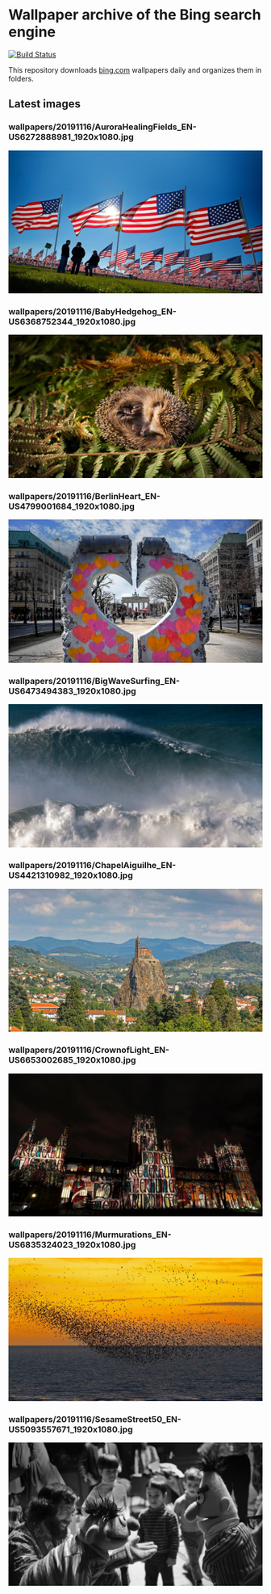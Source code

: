 # Wallpaper archive of the Bing search engine

[![Build Status](https://travis-ci.org/kijart/bing-daily-images-dl.svg?branch=wallpapers)](https://travis-ci.org/kijart/bing-daily-images-dl)

This repository downloads [bing.com](https://www.bing.com) wallpapers daily and organizes them in folders.

## Latest images

<!-- Wallpapers -->

### wallpapers/20191116/AuroraHealingFields_EN-US6272888981_1920x1080.jpg

![wallpapers/20191116/AuroraHealingFields_EN-US6272888981_1920x1080.jpg](wallpapers/20191116/AuroraHealingFields_EN-US6272888981_1920x1080.jpg)

### wallpapers/20191116/BabyHedgehog_EN-US6368752344_1920x1080.jpg

![wallpapers/20191116/BabyHedgehog_EN-US6368752344_1920x1080.jpg](wallpapers/20191116/BabyHedgehog_EN-US6368752344_1920x1080.jpg)

### wallpapers/20191116/BerlinHeart_EN-US4799001684_1920x1080.jpg

![wallpapers/20191116/BerlinHeart_EN-US4799001684_1920x1080.jpg](wallpapers/20191116/BerlinHeart_EN-US4799001684_1920x1080.jpg)

### wallpapers/20191116/BigWaveSurfing_EN-US6473494383_1920x1080.jpg

![wallpapers/20191116/BigWaveSurfing_EN-US6473494383_1920x1080.jpg](wallpapers/20191116/BigWaveSurfing_EN-US6473494383_1920x1080.jpg)

### wallpapers/20191116/ChapelAiguilhe_EN-US4421310982_1920x1080.jpg

![wallpapers/20191116/ChapelAiguilhe_EN-US4421310982_1920x1080.jpg](wallpapers/20191116/ChapelAiguilhe_EN-US4421310982_1920x1080.jpg)

### wallpapers/20191116/CrownofLight_EN-US6653002685_1920x1080.jpg

![wallpapers/20191116/CrownofLight_EN-US6653002685_1920x1080.jpg](wallpapers/20191116/CrownofLight_EN-US6653002685_1920x1080.jpg)

### wallpapers/20191116/Murmurations_EN-US6835324023_1920x1080.jpg

![wallpapers/20191116/Murmurations_EN-US6835324023_1920x1080.jpg](wallpapers/20191116/Murmurations_EN-US6835324023_1920x1080.jpg)

### wallpapers/20191116/SesameStreet50_EN-US5093557671_1920x1080.jpg

![wallpapers/20191116/SesameStreet50_EN-US5093557671_1920x1080.jpg](wallpapers/20191116/SesameStreet50_EN-US5093557671_1920x1080.jpg)

